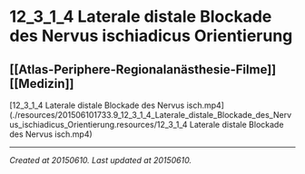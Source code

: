 # 12_3_1_4 Laterale distale Blockade des Nervus ischiadicus Orientierung
 [[Atlas-Periphere-Regionalanästhesie-Filme]] [[Medizin]] 
---



[12\_3\_1\_4 Laterale distale Blockade des Nervus isch.mp4](./resources/201506101733.9_12_3_1_4_Laterale_distale_Blockade_des_Nervus_ischiadicus_Orientierung.resources/12_3_1_4 Laterale distale Blockade des Nervus isch.mp4)

---

_Created at 20150610._
_Last updated at 20150610._



